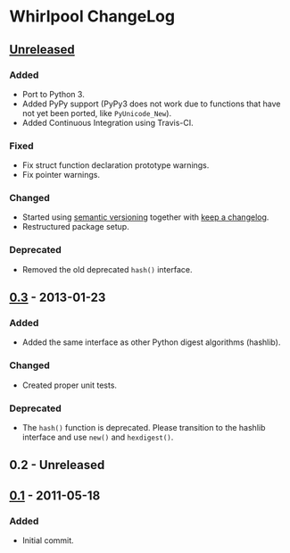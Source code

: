 # Whirlpool ChangeLog

## [Unreleased]

### Added
- Port to Python 3.
- Added PyPy support (PyPy3 does not work due to functions
  that have not yet been ported, like `PyUnicode_New`).
- Added Continuous Integration using Travis-CI.

### Fixed
- Fix struct function declaration prototype warnings.
- Fix pointer warnings.

### Changed
- Started using [semantic versioning][semver] together with
  [keep a changelog][keepachangelog].
- Restructured package setup.

### Deprecated
- Removed the old deprecated `hash()` interface.

## [0.3] - 2013-01-23

### Added
- Added the same interface as other Python digest algorithms (hashlib).

### Changed
- Created proper unit tests.

### Deprecated
- The `hash()` function is deprecated. Please transition to the hashlib
  interface and use `new()` and `hexdigest()`.

## 0.2 - Unreleased

## [0.1] - 2011-05-18

### Added
- Initial commit.

[Unreleased]: https://github.com/oohlaf/python-whirlpool
[0.3]: https://github.com/oohlaf/python-whirlpool
[0.1]: https://github.com/oohlaf/python-whirlpool
[semver]: https://semver.org/spec/v2.0.0.html
[keepachangelog]: http://keepachangelog.com/en/1.0.0/

